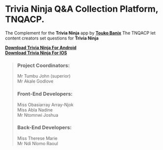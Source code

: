 
# Trivia Ninja Q&A Collection Platform, TNQACP. 

The Complement for the **Trivia Ninja** app by [**Touko Banix**](https://toukobanix.com) 
The TNQACP let content creators set questions for **Trivia Ninja**

[**Download Trivia Ninja For Android**](https://play.google.com/store/apps/details?id=com.trivia.ninja)  <br>
[**Download Trivia Ninja For IOS**](https://via.placeholder.com/1024x1024/FFFFFF/000000/?text=IOS+Version+Coming+Soon)


> ### Project Coordinators:
> Mr Tumbu John (superior)  
> Mr Akale Godlove  
>
> ### Front-End Developers:
> Miss Obasiarray Array-Njok  
> Miss Abla Nadine  
> Mr Ntomnwi Joshua
>
> ### Back-End Developers:
> Miss Therese Marie  
> Mr Ndi Nlomo Raoul  


